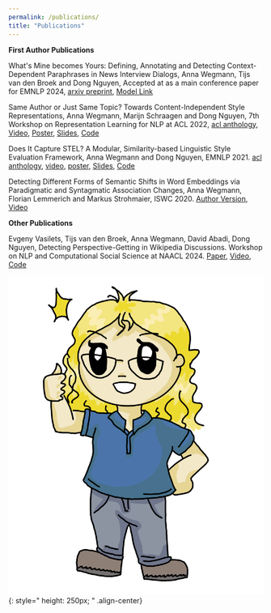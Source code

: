 ```yaml
---
permalink: /publications/
title: "Publications"
---
```


**First Author Publications**  

What's Mine becomes Yours: Defining, Annotating and Detecting Context-Dependent Paraphrases in News Interview Dialogs, Anna Wegmann, Tijs van den Broek and Dong Nguyen, Accepted at as a main conference paper for EMNLP 2024, [arxiv preprint](https://arxiv.org/abs/2404.06670), [Model Link](https://huggingface.co/AnnaWegmann/Highlight-Paraphrases-in-Dialog)

Same Author or Just Same Topic? Towards Content-Independent Style Representations, Anna Wegmann, Marijn Schraagen and Dong Nguyen, 7th Workshop on Representation Learning for NLP at ACL 2022, [acl anthology](https://aclanthology.org/2022.repl4nlp-1.26/), [Video](https://www.youtube.com/watch?v=QHW7pfwJ56E), [Poster](https://annawegmann.github.io/pdf/Style-Embedding_Poster.pdf), [Slides](https://annawegmann.github.io/pdf/2022_Style-Embedding_Slides.pdf), [Code](https://github.com/nlpsoc/Style-Embeddings)


Does It Capture STEL? A Modular, Similarity-based Linguistic Style Evaluation Framework, Anna Wegmann and Dong Nguyen, EMNLP 2021. [acl anthology](https://aclanthology.org/2021.emnlp-main.569/), [video](https://www.youtube.com/watch?v=WPbxyOrDK6w), [poster](https://annawegmann.github.io/pdf/STEL-poster.pdf), [Slides](https://annawegmann.github.io/pdf/2021_STEL_slides.pdf), [Code](https://github.com/nlpsoc/stel)


Detecting Different Forms of Semantic Shifts in Word Embeddings via Paradigmatic and Syntagmatic Association Changes, Anna Wegmann, Florian Lemmerich and Markus Strohmaier, ISWC 2020. [Author Version](https://annawegmann.github.io/pdf/Detecting-Different-Forms-of-Semantic-Shift.pdf), [Video](https://www.youtube.com/watch?v=V8M8-8-TteA&feature=emb_logo)


**Other Publications**  

Evgeny Vasilets, Tijs van den Broek, Anna Wegmann, David Abadi, Dong Nguyen, Detecting Perspective-Getting in Wikipedia Discussions. Workshop on NLP and Computational Social Science at NAACL 2024. [Paper](https://aclanthology.org/2024.nlpcss-1.1/), [Video](https://youtu.be/3pSxiFroiBY), [Code](https://osf.io/74kb5/?view_only=c4ad634aff354be2846d8f817232a593)

![drawn Anna presents](/assets/images/me_blue.PNG){: style=" height: 250px; " .align-center}

